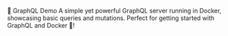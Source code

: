 🚀 GraphQL  Demo
A simple yet powerful GraphQL server running in Docker, showcasing basic queries and mutations. Perfect for getting started with GraphQL and Docker 🐳!